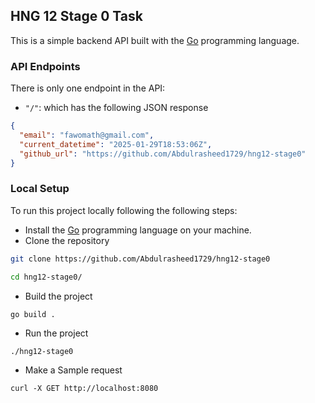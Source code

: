 ## HNG 12 Stage 0 Task

This is a simple backend API built with the [Go](https://go.dev) programming language.

### API Endpoints
There is only one endpoint in the API:

- `"/"`: which has the following JSON response
```json
{
  "email": "fawomath@gmail.com",
  "current_datetime": "2025-01-29T18:53:06Z",
  "github_url": "https://github.com/Abdulrasheed1729/hng12-stage0"
}
```

### Local Setup

To run this project locally following the following steps:
- Install the [Go](https://go.dev) programming language on your machine.
- Clone the repository

```sh
git clone https://github.com/Abdulrasheed1729/hng12-stage0

cd hng12-stage0/
```

- Build the project
```
go build .
```

- Run the project
```
./hng12-stage0
```

- Make a Sample request
```
curl -X GET http://localhost:8080
```
